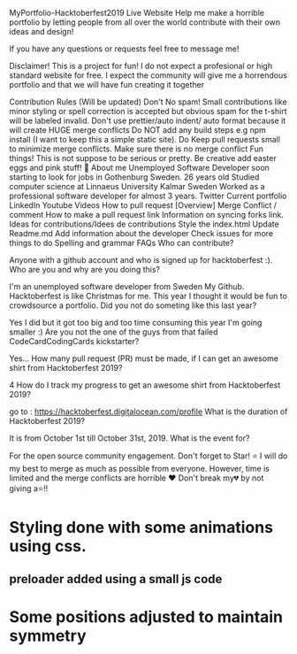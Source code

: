 ﻿MyPortfolio-Hacktoberfest2019 Live Website
Help me make a horrible portfolio by letting people from all over the world contribute with their own ideas and design!

If you have any questions or requests feel free to message me!

Disclaimer! This is a project for fun! I do not expect a profesional or high standard website for free. I expect the community will give me a horrendous portfolio and that we will have fun creating it together

Contribution Rules (Will be updated)
Don't
No spam! Small contributions like minor styling or spell correction is accepted but obvious spam for the t-shirt will be labeled invalid.
Don't use prettier/auto indent/ auto format because it will create HUGE merge conflicts
Do NOT add any build steps e.g npm install (I want to keep this a simple static site).
Do
Keep pull requests small to minimize merge conflicts.
Make sure there is no merge conflict
Fun things! This is not suppose to be serious or pretty. Be creative add easter eggs and pink stuff! 🐷
About me
Unemployed Software Developer soon starting to look for jobs in Gothenburg Sweden.
26 years old
Studied computer science at Linnaeus University Kalmar Sweden
Worked as a professional software developer for almost 3 years.
Twitter
Current portfolio
LinkedIn
Youtube
Videos
How to pull request [Overview]
Merge Conflict / comment
How to make a pull request link
Information on syncing forks link.
Ideas for contributions/Idees de contributions
Style the index.html
Update Readme.md
Add information about the developer
Check issues for more things to do
Spelling and grammar
FAQs
Who can contribute?

Anyone with a github account and who is signed up for hacktoberfest :).
Who are you and why are you doing this?

I'm an unemployed software developer from Sweden My Github. Hacktoberfest is like Christmas for me. This year I thought it would be fun to crowdsource a portfolio.
Did you not do someting like this last year?

Yes I did but it got too big and too time consuming this year I'm going smaller :)
Are you not the one of the guys from that failed CodeCardCodingCards kickstarter?

Yes...
How many pull request (PR) must be made, if I can get an awesome shirt from Hacktoberfest 2019?

4
How do I track my progress to get an awesome shirt from Hacktoberfest 2019?

go to : https://hacktoberfest.digitalocean.com/profile
What is the duration of Hacktoberfest 2019?

It is from October 1st till October 31st, 2019.
What is the event for?

For the open source community engagement.
Don't forget to Star! ⭐️
I will do my best to merge as much as possible from everyone. However, time is limited and the merge conflicts are horrible ❤️
Don't break my💔 by not giving a⭐️!!

<h1>Styling done with some animations using css.</h1>
<h2>preloader added using a small js code</h2>
<h1>Some positions adjusted to maintain symmetry</h1>